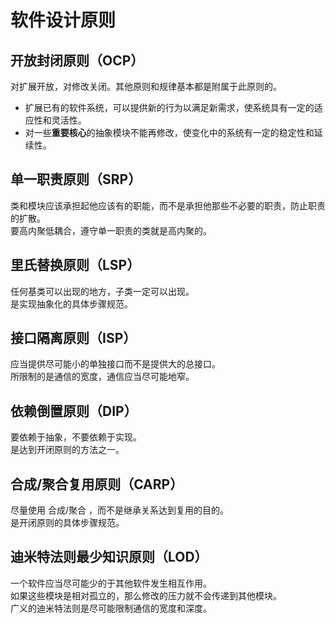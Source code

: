# 软件设计原则
## 开放封闭原则（OCP）
对扩展开放，对修改关闭。其他原则和规律基本都是附属于此原则的。  
- 扩展已有的软件系统，可以提供新的行为以满足新需求，使系统具有一定的适应性和灵活性。  
- 对一些**重要核心**的抽象模块不能再修改，使变化中的系统有一定的稳定性和延续性。  

## 单一职责原则（SRP）
类和模块应该承担起他应该有的职能，而不是承担他那些不必要的职责，防止职责的扩散。  
要高内聚低耦合，遵守单一职责的类就是高内聚的。  

## 里氏替换原则（LSP）
任何基类可以出现的地方，子类一定可以出现。  
是实现抽象化的具体步骤规范。  

## 接口隔离原则（ISP）
应当提供尽可能小的单独接口而不是提供大的总接口。  
所限制的是通信的宽度，通信应当尽可能地窄。  

## 依赖倒置原则（DIP）
要依赖于抽象，不要依赖于实现。  
是达到开闭原则的方法之一。  

## 合成/聚合复用原则（CARP）
尽量使用 合成/聚合 ，而不是继承关系达到复用的目的。  
是开闭原则的具体步骤规范。  
 
## 迪米特法则最少知识原则（LOD）
一个软件应当尽可能少的于其他软件发生相互作用。  
如果这些模块是相对孤立的，那么修改的压力就不会传递到其他模块。  
广义的迪米特法则是尽可能限制通信的宽度和深度。  



